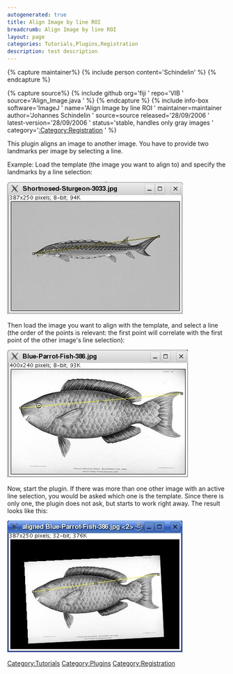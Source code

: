 ```yaml
---
autogenerated: true
title: Align Image by line ROI
breadcrumb: Align Image by line ROI
layout: page
categories: Tutorials,Plugins,Registration
description: test description
---
```



{% capture maintainer%}
{% include person content='Schindelin' %}
{% endcapture %}

{% capture source%}
{% include github org='fiji ' repo='VIB ' source='Align\_Image.java ' %}
{% endcapture %}
{% include info-box software='ImageJ ' name='Align Image by line ROI ' maintainer=maintainer author='Johannes Schindelin ' source=source released='28/09/2006 ' latest-version='28/09/2006 ' status='stable, handles only gray images ' category='[:Category:Registration](_Category_Registration "wikilink") ' %}

This plugin aligns an image to another image. You have to provide two landmarks per image by selecting a line.

Example: Load the template (the image you want to align to) and specify the landmarks by a line selection:

![Shortnosed-Sturgeon.jpg](/images/pages/Shortnosed-Sturgeon.jpg "Shortnosed-Sturgeon.jpg")

Then load the image you want to align with the template, and select a line (the order of the points is relevant: the first point will correlate with the first point of the other image's line selection):

![Blue-Parrot-Fish.jpg](/images/pages/Blue-Parrot-Fish.jpg "Blue-Parrot-Fish.jpg")

Now, start the plugin. If there was more than one other image with an active line selection, you would be asked which one is the template. Since there is only one, the plugin does not ask, but starts to work right away. The result looks like this:

![Aligned-Blue-Parrot-Fish.jpg](/images/pages/Aligned-Blue-Parrot-Fish.jpg "Aligned-Blue-Parrot-Fish.jpg")

[Category:Tutorials](Category_Tutorials "wikilink") [Category:Plugins](Category_Plugins "wikilink") [Category:Registration](Category_Registration "wikilink")
